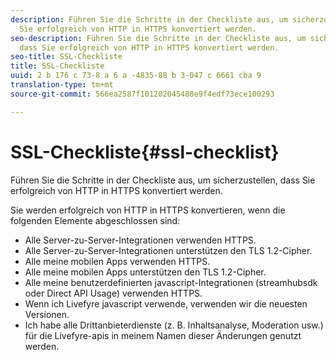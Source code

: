 ```yaml
---
description: Führen Sie die Schritte in der Checkliste aus, um sicherzustellen, dass
  Sie erfolgreich von HTTP in HTTPS konvertiert werden.
seo-description: Führen Sie die Schritte in der Checkliste aus, um sicherzustellen,
  dass Sie erfolgreich von HTTP in HTTPS konvertiert werden.
seo-title: SSL-Checkliste
title: SSL-Checkliste
uuid: 2 b 176 c 73-8 a 6 a -4835-88 b 3-047 c 6661 cba 9
translation-type: tm+mt
source-git-commit: 566ea2587f101202045488e9f4edf73ece100293

---
```



# SSL-Checkliste{#ssl-checklist}

Führen Sie die Schritte in der Checkliste aus, um sicherzustellen, dass Sie erfolgreich von HTTP in HTTPS konvertiert werden.

Sie werden erfolgreich von HTTP in HTTPS konvertieren, wenn die folgenden Elemente abgeschlossen sind:

* Alle Server-zu-Server-Integrationen verwenden HTTPS.
* Alle Server-zu-Server-Integrationen unterstützen den TLS 1.2-Cipher.
* Alle meine mobilen Apps verwenden HTTPS.
* Alle meine mobilen Apps unterstützen den TLS 1.2-Cipher.
* Alle meine benutzerdefinierten javascript-Integrationen (streamhubsdk oder Direct API Usage) verwenden HTTPS.
* Wenn ich Livefyre javascript verwende, verwenden wir die neuesten Versionen.
* Ich habe alle Drittanbieterdienste (z. B. Inhaltsanalyse, Moderation usw.) für die Livefyre-apis in meinem Namen dieser Änderungen genutzt werden.

